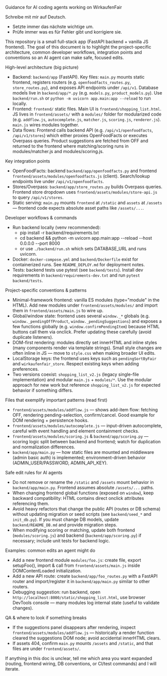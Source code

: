 Guidance for AI coding agents working on WirkaufenFair

Schreibe mit mir auf Deutsch.

- Setzte immer das nächste wichtige um.
- Prüfe immer was es für Fehler gibt und korrigiere sie.

This repository is a small full-stack app (FastAPI backend + vanilla JS frontend). The goal of this document is to highlight the project-specific architecture, common developer workflows, integration points and conventions so an AI agent can make safe, focused edits.

High-level architecture (big picture)
- Backend: `backend/app` (FastAPI). Key files: `main.py` mounts static frontend, registers routers (e.g. `openfoodfacts_routes.py`, `store_routes.py`), and exposes API endpoints under `/api/v1`. Database models live in `backend/app/*.py` (e.g. `models.py`, `product_models.py`). Use `backend/run.sh` or `python -m uvicorn app.main:app --reload` to run locally.
- Frontend: `frontend/` static files. Main UI is `frontend/shopping_list.html`. JS lives in `frontend/assets/` with a `modules/` folder for modularized code (e.g. `addflow.js`, `autocomplete.js`, `matcher.js`, `scoring.js`, `renderer.js`). `main.js` wires modules together.
- Data flows: Frontend calls backend API (e.g. `/api/v1/openfoodfacts`, `/api/v1/stores`) which either proxies OpenFoodFacts or executes Overpass queries. Product suggestions are fetched from OFF and returned to the frontend where matching/scoring runs in modules/matcher.js and modules/scoring.js.

Key integration points
- OpenFoodFacts: backend `backend/app/openfoodfacts.py` and frontend `frontend/assets/modules/openfoodfacts.js` (client). Search/lookup endpoints live under `/api/v1/openfoodfacts`.
- Stores/Overpass: `backend/app/store_routes.py` builds Overpass queries. Frontend store dropdown uses `frontend/assets/modules/store-api.js` to query `/api/v1/stores`.
- Static serving: `main.py` mounts `frontend` at `/static` and `assets` at `/assets` — frontend code expects absolute asset paths like `/assets/...`.

Developer workflows & commands
- Run backend locally (venv recommended):
  - pip install -r backend/requirements.txt
  - cd backend && python -m uvicorn app.main:app --reload --host 0.0.0.0 --port 8000
  - or use `./backend/run.sh` which sets DATABASE_URL and runs uvicorn.
- Docker: `docker-compose.yml` and `backend/Dockerfile` exist for containerized runs. See `README_DEPLOY.md` for deployment notes.
- Tests: backend tests use pytest (see `backend/tests`). Install dev requirements in `backend/requirements-dev.txt` and run `pytest backend/tests`.

Project-specific conventions & patterns
- Minimal-framework frontend: vanilla ES modules (type="module" in the HTML). Add new modules under `frontend/assets/modules/` and import them in `frontend/assets/main.js` to wire up.
- Global/window state: frontend uses several `window._*` globals (e.g. `window._pendingOffProduct`, `window._pendingSuggestions`) and exposes a few functions globally (e.g. `window.confirmPendingItem`) because HTML buttons call them via onclick. Prefer updating these carefully (avoid duplicate listeners).
- DOM-first rendering: modules directly set innerHTML and inline styles (many components render via template strings). Small style changes are often inline in JS — move to `style.css` when making broader UI edits.
- LocalStorage keys: the frontend uses keys such as `pendingSortByFair` and `wirkaufenfair_store`. Respect existing keys when adding preferences.
- Two versions coexist: `shopping_list_v2.js` (legacy single-file implementation) and modular `main.js` + `modules/*`. Use the modular approach for new work but reference `shopping_list_v2.js` for expected behavior if something differs.

Files that exemplify important patterns (read first)
- `frontend/assets/modules/addflow.js` — shows add-item flow: fetching OFF, rendering pending-selection, confirm/cancel. Good example for DOM rendering + persistence hooks.
- `frontend/assets/modules/autocomplete.js` — input-driven autocomplete, careful with event handling and element containment checks.
- `frontend/assets/modules/scoring.js` & `backend/app/scoring.py` — scoring logic split between backend and frontend; watch for duplication and normalization differences.
- `backend/app/main.py` — how static files are mounted and middleware (admin basic auth) is implemented; environment-driven behavior (ADMIN_USER/PASSWORD, ADMIN_API_KEY).

Safe edit rules for AI agents
- Do not remove or rename the `/static` and `/assets` mount behavior in `backend/app/main.py`. Frontend assumes absolute `/assets/...` paths.
- When changing frontend global functions (exposed on `window`), keep backward compatibility: HTML contains direct onclick attributes referencing them.
- Avoid heavy refactors that change the public API (routes or DB schema) without updating migration or seed scripts (see `backend/seed_*` and `init_db.py`). If you must change DB models, update `backend/README_DB.md` and provide migration steps.
- When modifying scoring or matching, update both frontend (`modules/scoring.js`) and backend (`backend/app/scoring.py`) if necessary; include unit tests for backend logic.

Examples: common edits an agent might do
- Add a new frontend module `modules/foo.js`: create file, export setupFoo(), import & call from `frontend/assets/main.js` inside DOMContentLoaded initialization.
- Add a new API route: create `backend/app/foo_routes.py` with a FastAPI router and import/register it in `backend/app/main.py` similar to other routers.
- Debugging suggestion: run backend, open `http://localhost:8000/static/shopping_list.html`, use browser DevTools console — many modules log internal state (useful to validate changes).

QA & where to look if something breaks
- If the suggestions panel disappears after rendering, inspect `frontend/assets/modules/addflow.js` — historically a render function cleared the suggestions DOM node; avoid accidental innerHTML clears.
- If assets 404, confirm `main.py` mounts `/assets` and `/static`, and that files are under `frontend/assets/`.

If anything in this doc is unclear, tell me which area you want expanded (routing, frontend wiring, DB conventions, or CI/test commands) and I will iterate.

